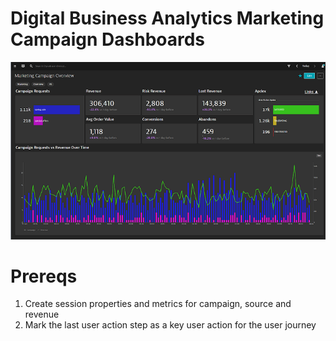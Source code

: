# Digital Business Analytics Marketing Campaign Dashboards

![Marketing Campaign Overview](image/MCO.png)

# Prereqs

1. Create session properties and metrics for campaign, source and revenue
2. Mark the last user action step as a key user action for the user journey
